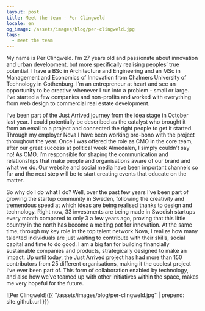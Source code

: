 ```yaml
---
layout: post
title: Meet the team - Per Clingweld
locale: en
og_image: /assets/images/blog/per-clingweld.jpg
tags:
  - meet the team
---
```


My name is Per Clingweld. I’m 27 years old and passionate about innovation and urban development, but more specifically realising peoples’ true potential. I have a BSc in Architecture and Engineering and an MSc in Management and Economics of Innovation from Chalmers University of Technology in Gothenburg. I’m an entrepreneur at heart and see an opportunity to be creative whenever I run into a problem - small or large. I’ve started a few companies and non-profits and worked with everything from web design to commercial real estate development.

I’ve been part of the Just Arrived journey from the idea stage in October last year. I could potentially be described as the catalyst who brought it from an email to a project and connected the right people to get it started. Through my employer Nova I have been working pro-bono with the project throughout the year. Once I was offered the role as CMO in the core team, after our great success at political week Almedalen, I simply couldn’t say no! As CMO, I’m responsible for shaping the communication and relationships that make people and organisations aware of our brand and what we do. Our website and social media have been important channels so far and the next step will be to start creating events that educate on the matter.

So why do I do what I do? Well, over the past few years I’ve been part of growing the startup community in Sweden, following the creativity and tremendous speed at which ideas are being realised thanks to design and technology. Right now, 33 investments are being made in Swedish startups every month compared to only 3 a few years ago, proving that this little country in the north has become a melting pot for innovation. At the same time, through my key role in the top talent network Nova, I realize how many talented individuals are just waiting to contribute with their skills, social capital and time to do good. I am a big fan for building financially sustainable companies and products, strategically designed to make an impact. Up until today, the Just Arrived project has had more than 150 contributors from 25 different organisations, making it the coolest project I’ve ever been part of. This form of collaboration enabled by technology, and also how we’ve teamed up with other initiatives within the space, makes me very hopeful for the future.

![Per Clingweld]({{ "/assets/images/blog/per-clingweld.jpg" | prepend: site.github.url }})
